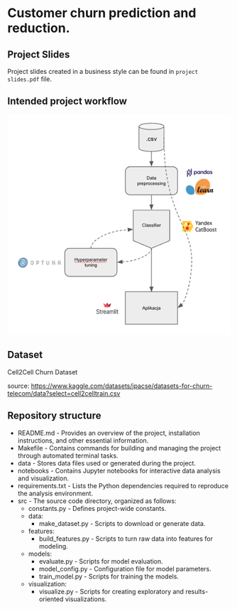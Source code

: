 # Customer churn prediction and reduction.

## Project Slides

Project slides created in a business style can be found in ```project slides.pdf``` file.

## Intended project workflow

![image](project_workflow.jpg)

## Dataset
Cell2Cell Churn Dataset

source: https://www.kaggle.com/datasets/jpacse/datasets-for-churn-telecom/data?select=cell2celltrain.csv
 


## Repository structure
- README.md - Provides an overview of the project, installation instructions, and other essential information.
 - Makefile - Contains commands for building and managing the project through automated terminal tasks.
- data - Stores data files used or generated during the project.
- notebooks - Contains Jupyter notebooks for interactive data analysis and visualization.
- requirements.txt - Lists the Python dependencies required to reproduce the analysis environment.
- src - The source code directory, organized as follows:
  - constants.py - Defines project-wide constants.
  - data:
    - make_dataset.py - Scripts to download or generate data.
  - features:
    - build_features.py - Scripts to turn raw data into features for modeling.
  - models:
    - evaluate.py - Scripts for model evaluation.
    - model_config.py - Configuration file for model parameters.
    - train_model.py - Scripts for training the models.
  - visualization:
    - visualize.py - Scripts for creating exploratory and results-oriented visualizations.
